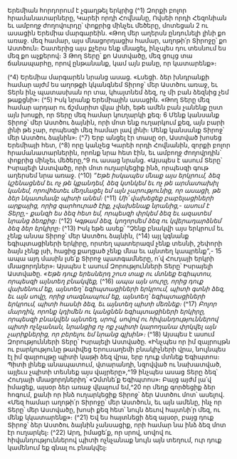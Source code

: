 
Երեմիան հորդորում է չգաղթել երկրից
(^1) Զորքի բոլոր հրամանատարները, Կարեի որդի Հովնանը, Ովսեի որդի Հեզոնիան եւ ամբողջ ժողովուրդը՝ փոքրից
մինչեւ մեծերը, մոտեցան 2 ու ասացին Երեմիա մարգարեին. «Թող մեր աղերսն ընդունելի լինի քո առաջ. մեզ համար,
այս մնացորդացիս համար, աղոթի՛ր Տիրոջը՝ քո Աստծուն։ Շատերից այս քչերս ենք մնացել, ինչպես դու տեսնում ես մեզ
քո աչքերով։ 3 Թող Տերը՝ քո Աստվածը, մեզ ցույց տա ճանապարհը, որով ընթանանք, կամ այն բանը, որ կատարենք»։


(^4) Երեմիա մարգարեն նրանց ասաց. «Լսեցի. ձեր խնդրանքի համար այժմ ես աղոթքի կկանգնեմ Տիրոջ՝ մեր Աստծու
առաջ, եւ Տերն ինչ պատասխան որ տա, կհայտնեմ ձեզ, ոչ մի բան ձեզնից չեմ թաքցնի»։
(^5) Իսկ նրանք Երեմիային ասացին. «Թող Տերը մեզ համար արդար ու ճշմարիտ վկա լինի, եթե ամեն բան չանենք ըստ
այն խոսքի, որ Տերը մեզ համար կուղարկի քեզ։ 6 Մենք կանսանք Տիրոջ՝ մեր Աստծու ձայնին, որի մոտ ենք ուղարկում
քեզ, այն բարի լինի թե չար, որպեսզի մեզ համար լավ լինի։ Մենք կանսանք Տիրոջ՝ մեր Աստծու ձայնին»։
(^7) Երբ անցել էր տասը օր, Աստված խոսեց Երեմիայի հետ, (^8) որը կանչեց Կարեի որդի Հովնանին, զորքի բոլոր
հրամանատարներին, որոնք նրա հետ էին, եւ ամբողջ ժողովրդին՝ փոքրից մինչեւ մեծերը,^9 ու ասաց նրանց. «Այսպես է
ասում Տերը՝ Իսրայելի Աստվածը, որի մոտ ուղարկեցիք ինձ, որպեսզի գութ աղերսեմ նրա առաջ.
(^10) _“Եթե իսկապես մնաք այս երկրում,
ձեզ կշենացնեմ եւ ոչ թե կքանդեմ,
ձեզ կտնկեմ եւ ոչ թե արմատախիլ կանեմ,
որովհետեւ մեղմացել եմ այն չարությունից,
որ ասացի, թե ձեր նկատմամբ պիտի անեմ։_
(^11) _Մի՛ վախեցեք բաբելացիների արքայից,
որից զարհուրած էիք,
չվախենաք նրանից,- ասում է Տերը,- քանզի ես ձեզ հետ եմ,
որպեսզի փրկեմ ձեզ եւ ազատեմ նրանց ձեռքից։_
(^12) _Կգթամ ձեզ, կողորմեմ ձեզ
ու կվերադարձնեմ ձեզ ձեր երկիրը։_
(^13) Իսկ եթե ասեք՝ “Չենք բնակվի այս երկրում եւ չենք անսա Տիրոջ՝ մեր Աստծու ձայնին, (^14) այլ կգնանք եգիպտացիների
երկիրը, որտեղ պատերազմ չենք տեսնի, շեփորի ձայն չենք լսի, հացից քաղցած չենք մնա եւ այնտեղ կապրենք”,- 15 ապա
այդ մասին լսե՛ք Տիրոջ պատգամները, ո՛վ Հուդայի երկրի մնացորդներ»։ Այսպես է ասում Զորությունների Տերը՝
Իսրայելի Աստվածը.
_«Եթե դուք երեսներդ շուռ տաք ու մտնեք Եգիպտոս,
որպեսզի այնտեղ բնակվեք,_
(^16) _ապա այն սուրը, որից դուք վախենում եք,
այնտեղ՝ եգիպտացիների երկրում,
պիտի գտնի ձեզ,
եւ այն սովը, որից տագնապում եք,
այնտեղ՝ եգիպտացիների երկրում,
պիտի հասնի ձեզ,
եւ այնտեղ պիտի մեռնեք։_
(^17) _Բոլոր մարդիկ, որոնք կդիմեն ու կանցնեն եգիպտացիների երկիրը,
որպեսզի բնակվեն այնտեղ,
սրով, սովով ու հիվանդություններով պիտի ոչնչանան,
նրանցից ոչ ոք չպիտի կարողանա փրկվել այն չարիքներից,
որ բերելու եմ նրանց գլխին»։_
(^18) Այսպես է ասում Զորությունների Տերը՝ Իսրայելի Աստվածը. «Ինչպես որ իմ զայրույթն ու բարկությունը թափվեց
Երուսաղեմի բնակիչների վրա, նույնպես էլ իմ զայրույթը պիտի կաթի ձեզ վրա, երբ դուք մտնեք Եգիպտոս։ Պիտի լինեք
անապատում, վտարանդի, նզովված ու նախատված, այլեւս չպիտի տեսնեք այս վայրերը»,^19 ինչպես ասաց Տերը ձեզ՝
Հուդայի մնացորդներիդ՝ «Չմտնե՛ք Եգիպտոս»։ Բայց այժմ լա՛վ իմացեք, այսօր ձեր առաջ վկայում եմ,^20 որ մեղք
գործեցիք ձեր հոգում, քանի որ ինձ ուղարկեցիք Տիրոջ՝ ձեր Աստծու մոտ՝ ասելով. «Մեզ համար աղոթի՛ր Տիրոջը՝ մեր
Աստծուն, եւ այն ամենը, ինչ որ Տերը՝ մեր Աստվածը, խոսի քեզ հետ՝ նույն ձեւով հայտնի՛ր մեզ, ու մենք կկատարենք»։
(^21) Եվ ես հայտնեցի ձեզ այսօր, բայց դուք Տիրոջ՝ ձեր Աստծու ձայնին չանսացիք, որի համար նա ինձ ձեզ մոտ էր ուղարկել։
(^22) Արդ, իմացե՛ք, որ սրով, սովով ու հիվանդություններով պիտի ոչնչանաք նույն այն տեղում, ուր դուք կամենում եք գնալ
ու բնակվել։

